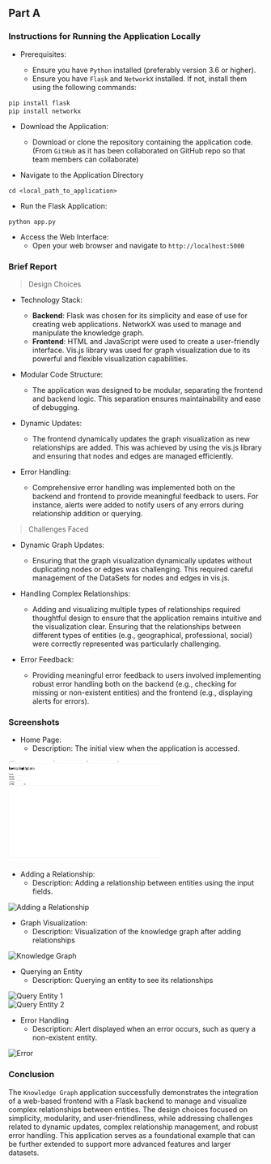 ## Part A

### Instructions for Running the Application Locally

- Prerequisites:

    - Ensure you have `Python` installed (preferably version 3.6 or higher).
    - Ensure you have `Flask` and `NetworkX` installed. If not, install them using the following commands:
```shell
pip install flask
pip install networkx
```

- Download the Application:
  - Download or clone the repository containing the application code. (From `GitHub` as it has been collaborated on GitHub repo so that team members can collaborate)

- Navigate to the Application Directory

```shell
cd <local_path_to_application>
```

- Run the Flask Application:

```shell
python app.py
```

- Access the Web Interface:
  - Open your web browser and navigate to `http://localhost:5000`


### Brief Report


> Design Choices


- Technology Stack:

    - **Backend**: Flask was chosen for its simplicity and ease of use for creating web applications. NetworkX was used to manage and manipulate the knowledge graph.
    - **Frontend**: HTML and JavaScript were used to create a user-friendly interface. Vis.js library was used for graph visualization due to its powerful and flexible visualization capabilities.

- Modular Code Structure:

    - The application was designed to be modular, separating the frontend and backend logic. This separation ensures maintainability and ease of debugging.

- Dynamic Updates:
    - The frontend dynamically updates the graph visualization as new relationships are added. This was achieved by using the vis.js library and ensuring that nodes and edges are managed efficiently.

- Error Handling:
  - Comprehensive error handling was implemented both on the backend and frontend to provide meaningful feedback to users. For instance, alerts were added to notify users of any errors during relationship addition or querying.


> Challenges Faced

- Dynamic Graph Updates:

    - Ensuring that the graph visualization dynamically updates without duplicating nodes or edges was challenging. This required careful management of the DataSets for nodes and edges in vis.js.

- Handling Complex Relationships:

  - Adding and visualizing multiple types of relationships required thoughtful design to ensure that the application remains intuitive and the visualization clear. Ensuring that the relationships between different types of entities (e.g., geographical, professional, social) were correctly represented was particularly challenging.

- Error Feedback:

    - Providing meaningful error feedback to users involved implementing robust error handling both on the backend (e.g., checking for missing or non-existent entities) and the frontend (e.g., displaying alerts for errors).


### Screenshots


- Home Page:
  - Description: The initial view when the application is accessed.

<img src="resources/home_page.png" alt="Home Page" width="300" height="200"/>
<br/>

- Adding a Relationship:
  - Description: Adding a relationship between entities using the input fields.

<img src="/Users/navneetsingh/Library/Mobile Documents/com~apple~CloudDocs/Work/GitHub-Repos/personal_repos/bits_NLPA_Assign/kgapp/resources/add_relationships.png" alt="Adding a Relationship" width="300" height="200"/>
<br/>

- Graph Visualization:
  - Description: Visualization of the knowledge graph after adding relationships

<img src="/Users/navneetsingh/Library/Mobile Documents/com~apple~CloudDocs/Work/GitHub-Repos/personal_repos/bits_NLPA_Assign/kgapp/resources/knowledge_graph.png" alt="Knowledge Graph" width="300" height="200"/>
<br/>

- Querying an Entity
  - Description: Querying an entity to see its relationships

<img src="/Users/navneetsingh/Library/Mobile Documents/com~apple~CloudDocs/Work/GitHub-Repos/personal_repos/bits_NLPA_Assign/kgapp/resources/query_1.png" alt="Query Entity 1" width="300" height="200"/>
<br/>


<img src="/Users/navneetsingh/Library/Mobile Documents/com~apple~CloudDocs/Work/GitHub-Repos/personal_repos/bits_NLPA_Assign/kgapp/resources/query_2.png" alt="Query Entity 2" width="300" height="200"/>
<br/>

- Error Handling
  - Description: Alert displayed when an error occurs, such as query a non-existent entity.

<img src="/Users/navneetsingh/Library/Mobile Documents/com~apple~CloudDocs/Work/GitHub-Repos/personal_repos/bits_NLPA_Assign/kgapp/resources/error.png" alt="Error" width="300" height="200"/>
<br/>


### Conclusion
The `Knowledge Graph` application successfully demonstrates the integration of a web-based frontend with a Flask backend to manage and visualize complex relationships between entities. The design choices focused on simplicity, modularity, and user-friendliness, while addressing challenges related to dynamic updates, complex relationship management, and robust error handling. This application serves as a foundational example that can be further extended to support more advanced features and larger datasets.